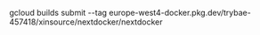 
gcloud builds submit --tag europe-west4-docker.pkg.dev/trybae-457418/xinsource/nextdocker/nextdocker